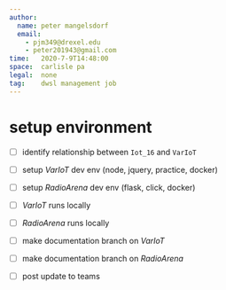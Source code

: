 ```yaml
---
author:
  name: peter mangelsdorf
  email:
    - pjm349@drexel.edu
    - peter201943@gmail.com
time:   2020-7-9T14:48:00
space:  carlisle pa
legal:  none
tag:    dwsl management job
---
```


# setup environment

- [ ] identify relationship between `Iot_16` and `VarIoT`

- [ ] setup *VarIoT* dev env (node, jquery, practice, docker)
- [ ] setup *RadioArena* dev env (flask, click, docker)

- [ ] *VarIoT* runs locally
- [ ] *RadioArena* runs locally

- [ ] make documentation branch on *VarIoT*
- [ ] make documentation branch on *RadioArena*

- [ ] post update to teams